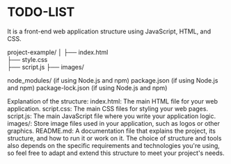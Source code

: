 # TODO-LIST
It is a front-end web application structure using JavaScript, HTML, and CSS.

project-example/
│
├── index.html            
├── style.css                    
├── script.js
├── images/

node_modules/ (if using Node.js and npm)
package.json (if using Node.js and npm)
package-lock.json (if using Node.js and npm)


Explanation of the structure:
index.html: The main HTML file for your web application.
script.css: The main CSS files for styling your web pages.
script.js: The main JavaScript file where you write your application logic.
images/: Store image files used in your application, such as logos or other graphics.
README.md: A documentation file that explains the project, its structure, and how to run it or work on it.
The choice of structure and tools also depends on the specific requirements and technologies you're using, so feel free to adapt and extend this structure to meet your project's needs.
